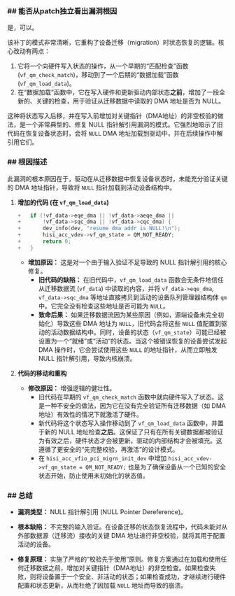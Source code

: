 ### **## 能否从patch独立看出漏洞根因**
是，可以。

该补丁的模式非常清晰，它重构了设备迁移（migration）时状态恢复的逻辑。核心改动有两点：
1.  它将一个向硬件写入状态的操作，从一个早期的“匹配检查”函数 (`vf_qm_check_match`)，移动到了一个后期的“数据加载”函数 (`vf_qm_load_data`)。
2.  在“数据加载”函数中，它在写入硬件和更新驱动内部状态**之前**，增加了一段全新的、关键的检查，用于验证从迁移数据中读取的 DMA 地址是否为 NULL。

这种将状态写入后移，并在写入前增加对关键指针（DMA地址）的非空校验的做法，是一个非常典型的、修复 NULL 指针解引用漏洞的模式。它强烈地暗示了旧代码在恢复设备状态时，会将 `NULL` DMA 地址加载到驱动中，并在后续操作中解引用它们。

### **## 根因描述**

此漏洞的根本原因在于，驱动在从迁移数据中恢复设备状态时，未能充分验证关键的 DMA 地址指针，导致将 `NULL` 指针加载到活动设备结构中。

1.  **增加的代码 (在 `vf_qm_load_data`)**
    ```c
    +	if (!vf_data->eqe_dma || !vf_data->aeqe_dma ||
    +	    !vf_data->sqc_dma || !vf_data->cqc_dma) {
    +		dev_info(dev, "resume dma addr is NULL!\n");
    +		hisi_acc_vdev->vf_qm_state = QM_NOT_READY;
    +		return 0;
    +	}
    ```
    *   **增加原因：** 这是对一个由于输入验证不足导致的 NULL 指针解引用的核心修复。
        *   **旧代码的缺陷：** 在旧代码中，`vf_qm_load_data` 函数会无条件地信任从迁移数据流 (`vf_data`) 中读取的内容，并将 `vf_data->eqe_dma`, `vf_data->sqc_dma` 等地址直接拷贝到活动的设备队列管理器结构体 `qm` 中。它完全没有检查这些地址是否可能为 `NULL`。
        *   **致命后果：** 如果迁移数据流因为某些原因（例如，源端设备未完全初始化）导致这些 DMA 地址为 `NULL`，旧代码会将这些 `NULL` 值配置到驱动的活动数据结构中。同时，设备的状态（`vf_qm_state`）可能已经被设置为一个“就绪”或“活动”的状态。当这个被错误恢复的设备尝试发起 DMA 操作时，它会尝试使用这些 `NULL` 的地址指针，从而立即触发 NULL 指针解引用，导致内核崩溃。

2.  **代码的移动和重构**
    *   **修改原因：** 增强逻辑的健壮性。
        *   旧代码在早期的 `vf_qm_check_match` 函数中就向硬件写入了状态。这是一种不安全的做法，因为它在没有完全验证所有迁移数据（如 DMA 地址）有效性的情况下就激活了硬件。
        *   新代码将这个状态写入操作移动到了 `vf_qm_load_data` 函数中，并置于新的 NULL 地址检查**之后**。这保证了只有在所有关键数据都被验证为有效之后，硬件状态才会被更新，驱动的内部结构才会被填充。这遵循了更安全的“先完整校验，再激活”的设计模式。
        *   在 `hisi_acc_vfio_pci_migrn_init_dev` 中增加 `hisi_acc_vdev->vf_qm_state = QM_NOT_READY;` 也是为了确保设备从一个已知的安全状态开始，防止使用未初始化的状态值。

### **## 总结**

*   **漏洞类型：**
    NULL 指针解引用 (NULL Pointer Dereference)。

*   **根本缺陷：**
    不完整的输入验证。在设备迁移的状态恢复流程中，代码未能对从外部数据源（迁移流）接收的关键 DMA 地址进行非空校验，就将其用于配置活动的设备。

*   **修复原理：**
    实施了严格的“校验先于使用”原则。修复方案通过在加载和使用任何迁移数据之前，增加对关键指针（DMA地址）的非空检查。如果检查失败，则将设备置于一个安全、非活动的状态；如果检查成功，才继续进行硬件配置和状态更新，从而杜绝了因加载 `NULL` 地址而导致的崩溃。
